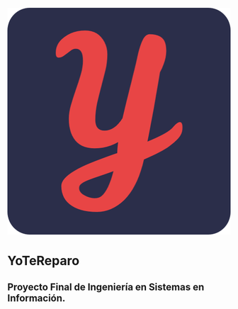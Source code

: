 <p align="center">
  <img width="512" height="512" src="https://github.com/Rod-yan/YoTeReparo/blob/master/yotereparo.js/public/android-chrome-512x512.png">
</p>

# YoTeReparo
## Proyecto Final de Ingeniería en Sistemas en Información.

